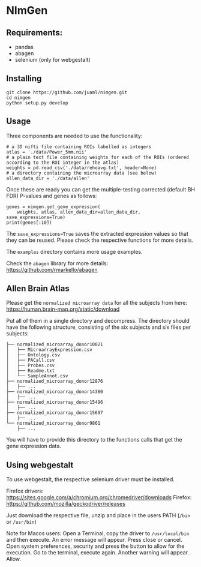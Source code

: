 # NImGen

## Requirements:

* pandas
* abagen
* selenium (only for webgestalt)

## Installing

```
git clone https://github.com/juaml/nimgen.git
cd nimgen
python setup.py develop
```

## Usage

Three components are needed to use the functionality:

```
# a 3D nifti file containing ROIs labelled as integers
atlas = './data/Power_5mm.nii'
# a plain text file containing weights for each of the ROIs (ordered according to the ROI integer in the atlas)
weights = pd.read_csv('./data/rehoavg.txt', header=None)
# a directory containing the microarray data (see below)
allen_data_dir = './data/allen'
```

Once these are ready you can get the multiple-testing corrected (default BH FDR) P-values and genes as follows:

```
genes = nimgen.get_gene_expression(
    weights, atlas, allen_data_dir=allen_data_dir, save_expressions=True)
print(genes[:10])
```

The `save_expressions=True` saves the extracted expression values so that they can be reused. Please check the respective functions for more details.

The `examples` directory contains more usage examples.

Check the `abagen` library for more details: https://github.com/rmarkello/abagen
  

## Allen Brain Atlas 

Please get the `normalized microarray data` for all the subjects from here:  https://human.brain-map.org/static/download

Put all of them in a single directory and decompress. The directory should have the following structure, consisting of the six subjects and six files per subjects:

```
├── normalized_microarray_donor10021
│   ├── MicroarrayExpression.csv
│   ├── Ontology.csv
│   ├── PACall.csv
│   ├── Probes.csv
│   ├── Readme.txt
│   └── SampleAnnot.csv
├── normalized_microarray_donor12876
│   ├── ...
├── normalized_microarray_donor14380
│   ├── ...
├── normalized_microarray_donor15496
│   ├── ...
├── normalized_microarray_donor15697
│   ├── ...
└── normalized_microarray_donor9861
    ├── ...
```

You will have to provide this directory to the functions calls that get the gene expression data.

## Using webgestalt

To use webgestalt, the respective selenium driver must be installed.

Firefox drivers: https://sites.google.com/a/chromium.org/chromedriver/downloads
Firefox: https://github.com/mozilla/geckodriver/releases

Just download the respective file, unzip and place in the users PATH (`/bin` or `/usr/bin`)

Note for Macos users: 
Open a Terminal, copy the driver to `/usr/local/bin` and then execute. An error message will appear. Press close or cancel. Open system preferences, security and press the button to allow for the execution. Go to the terminal, execute again. Another warning will appear. Allow.

